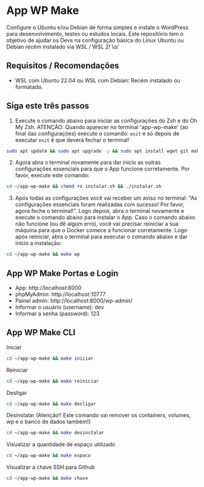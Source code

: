 # App WP Make

Configure o Ubuntu e/ou Debian de forma simples e instale o WordPress para desenvolvimento, testes ou estudos locais. Este repositório tem o objetivo de ajudar os Devs na configuração básica do Linux Ubuntu ou Debian recém instalado via WSL / WSL 2! \o/

## Requisitos / Recomendações

- WSL com Ubuntu 22.04 ou WSL com Debian: Recém instalado ou formatado.

## Siga este três passos

1. Execute o comando abaixo para iniciar as configurações do Zsh e do Oh My Zsh. ATENÇÃO: Quando aparecer no terminal 'app-wp-make' (ao final das configurações) execute o comando: ```exit``` e só depois de executar ```exit``` é que deverá fechar o terminal!

```bash
sudo apt update && sudo apt upgrade -y && sudo apt install wget git make zip unzip lsb-release -y && cd ~ && git clone https://github.com/flaubert-dev/app-wp-make.git && cd ~/app-wp-make && rm -fr .git && make zsh
```

2. Agora abra o terminal novamente para dar inicio as outras configurações essenciais para que o App funcione corretamente. Por favor, execute este comando:

```zsh
cd ~/app-wp-make && chmod +x instalar.sh && ./instalar.sh
```

3. Após todas as configurações você vai receber um aviso no terminal: "As configurações essenciais foram realizadas com sucesso! Por favor, agora feche o terminal!". Logo depois, abra o terminal novamente e execute o comando abaixo para instalar o App. Caso o comando abaixo não funcione (ou dê algum erro), você vai precisar reiniciar a sua máquina para que o Docker comece a funcionar corretamente. Logo após reiniciar, abra o terminal para executar o comando abaixo e dar inicio a instalação:

```zsh
cd ~/app-wp-make && make wp
```

## App WP Make Portas e Login

- App: http://localhost:8000
- phpMyAdmin: http://localhost:10777
- Painel admin: http://localhost:8000/wp-admin/
- Informar o usuário (username): dev
- Informar a senha (password): 123

## App WP Make CLI

Iniciar

```zsh
cd ~/app-wp-make && make iniciar
```

Reiniciar

```zsh
cd ~/app-wp-make && make reiniciar
```

Desligar

```zsh
cd ~/app-wp-make && make desligar
```

Desinstalar (Atenção!! Este comando vai remover os containers, volumes, wp e o banco de dados também!)

```zsh
cd ~/app-wp-make && make desinstalar
```

Visualizar a quantidade de espaço utilizado

```zsh
cd ~/app-wp-make && make espaco
```

Visualizar a chave SSH para Github

```zsh
cd ~/app-wp-make && make chave
```
